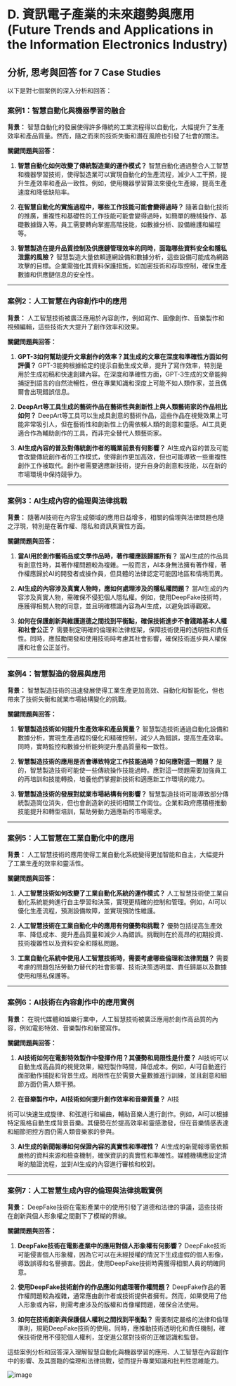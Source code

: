 # D. 資訊電子產業的未來趨勢與應用 (Future Trends and Applications in the Information Electronics Industry)

## 分析, 思考與回答 for 7 Case Studies

以下是對七個案例的深入分析和回答：

### 案例1：智慧自動化與機器學習的融合

**背景：** 智慧自動化的發展使得許多傳統的工業流程得以自動化，大幅提升了生產效率和產品質量。然而，隨之而來的技術失衡和潛在風險也引發了社會的關注。

**關鍵問題與回答：**

1. **智慧自動化如何改變了傳統製造業的運作模式？**
   智慧自動化通過整合人工智慧和機器學習技術，使得製造業可以實現自動化的生產流程，減少人工干預，提升生產效率和產品一致性。例如，使用機器學習算法來優化生產線，提高生產速度和降低缺陷率。

2. **在智慧自動化的實施過程中，哪些工作技能可能會變得過時？**
   隨著自動化技術的推廣，重複性和基礎性的工作技能可能會變得過時，如簡單的機械操作、基礎數據錄入等。員工需要轉向掌握高階技能，如數據分析、設備維護和編程等。

3. **智慧製造在提升品質控制及供應鏈管理效率的同時，面臨哪些資料安全和隱私泄露的風險？**
   智慧製造大量依賴連網設備和數據分析，這些設備可能成為網路攻擊的目標。企業需強化其資料保護措施，如加密技術和存取控制，確保生產數據和供應鏈信息的安全性。

---

### 案例2：人工智慧在內容創作中的應用

**背景：** 人工智慧技術被廣泛應用於內容創作，例如寫作、圖像創作、音樂製作和視頻編輯，這些技術大大提升了創作效率和效果。

**關鍵問題與回答：**

1. **GPT-3如何幫助提升文章創作的效率？其生成的文章在深度和準確性方面如何評價？**
   GPT-3能夠根據給定的提示自動生成文章，提升了寫作效率，特別是用於生成初稿和快速創建內容。在深度和準確性方面，GPT-3生成的文章能夠捕捉到語言的自然流暢性，但在專業知識和深度上可能不如人類作家，並且偶爾會出現錯誤信息。

2. **DeepArt等工具生成的藝術作品在藝術性與創新性上與人類藝術家的作品相比如何？**
   DeepArt等工具可以生成具創意的藝術作品，這些作品在視覺效果上可能非常吸引人，但在藝術性和創新性上仍需依賴人類的創意和靈感。AI工具更適合作為輔助創作的工具，而非完全替代人類藝術家。

3. **AI生成內容的普及對傳統創作者的職業前景有何影響？**
   AI生成內容的普及可能會改變傳統創作者的工作模式，使得創作更加高效，但也可能導致一些重複性創作工作被取代。創作者需要適應新技術，提升自身的創意和技能，以在新的市場環境中保持競爭力。

---

### 案例3：AI生成內容的倫理與法律挑戰

**背景：** 隨著AI技術在內容生成領域的應用日益增多，相關的倫理與法律問題也隨之浮現，特別是在著作權、隱私和資訊真實性方面。

**關鍵問題與回答：**

1. **當AI用於創作藝術品或文學作品時，著作權應該歸誰所有？**
   當AI生成的作品具有創意性時，其著作權問題較為複雜。一般而言，AI本身無法擁有著作權，著作權應歸於AI的開發者或操作員，但具體的法律認定可能因地區和情境而異。

2. **AI生成的內容涉及真實人物時，應如何處理涉及的隱私權問題？**
   當AI生成的內容涉及真實人物，需確保不侵犯個人隱私權。例如，使用DeepFake技術時，應獲得相關人物的同意，並且明確標識內容為AI生成，以避免誤導觀眾。

3. **如何在保護創新與維護道德之間找到平衡點，確保技術進步不會踐踏基本人權和社會公正？**
   需要制定明確的倫理和法律框架，保障技術使用的透明性和責任性。同時，應鼓勵開發和使用技術時考慮其社會影響，確保技術進步與人權保護和社會公正並行。

---

### 案例4：智慧製造的發展與應用

**背景：** 智慧製造技術的迅速發展使得工業生產更加高效、自動化和智能化，但也帶來了技術失衡和就業市場結構變化的挑戰。

**關鍵問題與回答：**

1. **智慧製造技術如何提升生產效率和產品質量？**
   智慧製造技術通過自動化設備和數據分析，實現生產過程的優化和精確控制，減少人為錯誤，提高生產效率。同時，實時監控和數據分析能夠提升產品質量和一致性。

2. **智慧製造技術的應用是否會導致特定工作技能過時？如何應對這一問題？**
   是的，智慧製造技術可能使一些傳統操作技能過時。應對這一問題需要加強員工的再培訓和技能轉換，培養他們掌握新技術和適應新工作環境的能力。

3. **智慧製造技術的發展對就業市場結構有何影響？**
   智慧製造技術可能導致部分傳統製造崗位消失，但也會創造新的技術相關工作崗位。企業和政府應積極推動技能提升和轉型培訓，幫助勞動力適應新的市場需求。

---

### 案例5：人工智慧在工業自動化中的應用

**背景：** 人工智慧技術的應用使得工業自動化系統變得更加智能和自主，大幅提升了工業生產的效率和靈活性。

**關鍵問題與回答：**

1. **人工智慧技術如何改變了工業自動化系統的運作模式？**
   人工智慧技術使工業自動化系統能夠進行自主學習和決策，實現更精確的控制和管理。例如，AI可以優化生產流程，預測設備故障，並實現預防性維護。

2. **人工智慧技術在工業自動化中的應用有何優勢和挑戰？**
   優勢包括提高生產效率、降低成本、提升產品質量和減少人為錯誤。挑戰則在於高昂的初期投資、技術複雜性以及資料安全和隱私問題。

3. **工業自動化系統中使用人工智慧技術時，需要考慮哪些倫理和法律問題？**
   需要考慮的問題包括勞動力替代的社會影響、技術決策透明度、責任歸屬以及數據使用和隱私保護等。

---

### 案例6：AI技術在內容創作中的應用實例

**背景：** 在現代媒體和娛樂行業中，人工智慧技術被廣泛應用於創作高品質的內容，例如電影特效、音樂製作和新聞寫作。

**關鍵問題與回答：**

1. **AI技術如何在電影特效製作中發揮作用？其優勢和局限性是什麼？**
   AI技術可以自動生成高品質的視覺效果，縮短製作時間，降低成本。例如，AI可自動進行面部動作捕捉和背景生成。局限性在於需要大量數據進行訓練，並且創意和細節方面仍需人類干預。

2. **在音樂製作中，AI技術如何提升創作效率和音樂質量？**
   AI技

術可以快速生成旋律、和弦進行和編曲，輔助音樂人進行創作。例如，AI可以根據特定風格自動生成背景音樂。其優勢在於提高效率和靈感激發，但在音樂情感表達和細節把控方面仍需人類音樂家的參與。

3. **AI生成的新聞報導如何保證內容的真實性和準確性？**
   AI生成的新聞報導需依賴嚴格的資料來源和檢查機制，確保資訊的真實性和準確性。媒體機構應設定清晰的驗證流程，並對AI生成的內容進行審核和校對。

---

### 案例7：人工智慧生成內容的倫理與法律挑戰實例

**背景：** DeepFake技術在電影產業中的使用引發了道德和法律的爭議，這些技術在創新與個人形象權之間劃下了模糊的界線。

**關鍵問題與回答：**

1. **DeepFake技術在電影產業中的應用對個人形象權有何影響？**
   DeepFake技術可能侵害個人形象權，因為它可以在未經授權的情況下生成虛假的個人影像，導致誤導和名譽損害。因此，使用DeepFake技術時需獲得相關人員的明確同意。

2. **使用DeepFake技術創作的作品應如何處理著作權問題？**
   DeepFake作品的著作權問題較為複雜，通常應由創作者或技術提供者擁有。然而，如果使用了他人形象或內容，則需考慮涉及的版權和肖像權問題，確保合法使用。

3. **如何在技術創新與保護個人權利之間找到平衡點？**
   需要制定嚴格的法律和倫理準則，規範DeepFake技術的使用。同時，應推動技術透明化和責任機制，確保技術使用不侵犯個人權利，並促進公眾對技術的正確認識和監督。

這些案例分析和回答深入理解智慧自動化與機器學習的應用、人工智慧在內容創作中的影響、及其面臨的倫理和法律挑戰，從而提升專業知識和批判性思維能力。

![image](https://github.com/Grace-TA/ITEE2024/assets/89304181/f2acb5d3-2a9e-4421-9c71-302bb8f4e172)
